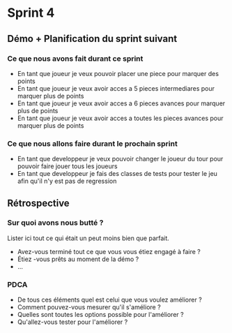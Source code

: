 # Sprint 4

## Démo + Planification du sprint suivant

### Ce que nous avons fait durant ce sprint
- En tant que joueur je veux pouvoir placer une piece pour marquer des points
- En tant que joueur je veux avoir acces a 5 pieces intermediares pour marquer plus de points
- En tant que joueur je veux avoir acces a 6 pieces avances pour marquer plus de points
- En tant que joueur je veux avoir acces a toutes les pieces avances pour marquer plus de points

### Ce que nous allons faire durant le prochain sprint
- En tant que developpeur je veux pouvoir changer le joueur du tour pour pouvoir faire jouer tous les joueurs
- En tant que developpeur je fais des classes de tests pour tester le jeu afin qu'il n'y est pas de regression

## Rétrospective

### Sur quoi avons nous butté ?
Lister ici tout ce qui était un peut moins bien que parfait.
* Avez-vous terminé tout ce que vous vous étiez engagé à faire ?
* Étiez -vous prêts au moment de la démo ?
* ...

### PDCA
* De tous ces éléments quel est celui que vous voulez améliorer ?
* Comment pouvez-vous mesurer qu'il s'améliore ?
* Quelles sont toutes les options possible pour l'améliorer ?
* Qu'allez-vous tester pour l'améliorer ?

